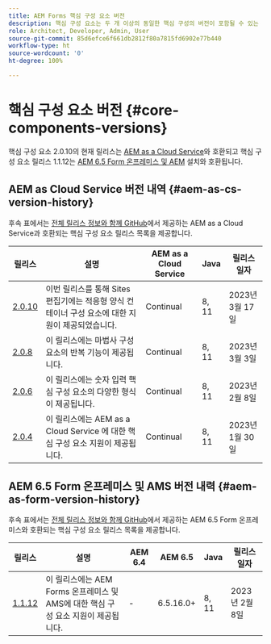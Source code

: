```yaml
---
title: AEM Forms 핵심 구성 요소 버전
description: 핵심 구성 요소는 두 개 이상의 동일한 핵심 구성의 버전이 포함될 수 있는 릴리스로 게시됩니다. 이 문서에서는 릴리스 및 버전의 정의와 핵심 구성 요소 및 AEM의 호환성을 이해하는 방법에 대해 설명합니다.
role: Architect, Developer, Admin, User
source-git-commit: 85d6efce6f661db2812f80a7815fd6902e77b440
workflow-type: ht
source-wordcount: '0'
ht-degree: 100%

---
```



# 핵심 구성 요소 버전 {#core-components-versions}

핵심 구성 요소 2.0.10의 현재 릴리스는 [AEM as a Cloud Service](https://experienceleague.adobe.com/docs/experience-manager-cloud-service/landing/home.html?lang=ko-KR)와 호환되고 핵심 구성 요소 릴리스 1.1.12는 [AEM 6.5 Form 온프레미스 및 AEM](https://experienceleague.adobe.com/docs/experience-manager-65/user-guide/home.html?lang=ko-KR) 설치와 호환됩니다.

## AEM as Cloud Service 버전 내역 {#aem-as-cs-version-history}

후속 표에서는 [전체 릴리스 정보와 함께 GitHub](https://github.com/adobe/aem-core-forms-components/releases)에서 제공하는 AEM as a Cloud Service과 호환되는 핵심 구성 요소 릴리스 목록을 제공합니다.

| 릴리스 | 설명 | AEM as a Cloud Service | Java | 릴리스 일자 |
|---|---|---|---|---|
| [2.0.10](https://github.com/adobe/aem-core-forms-components/releases/tag/core-forms-components-reactor-2.0.10) | 이번 릴리스를 통해 Sites 편집기에는 적응형 양식 컨테이너 구성 요소에 대한 지원이 제공되었습니다. | Continual | 8, 11 | 2023년 3월 17일 |
| [2.0.8](https://github.com/adobe/aem-core-forms-components/releases/tag/core-forms-components-reactor-2.0.8) | 이 릴리스에는 마법사 구성 요소의 반복 기능이 제공됩니다. | Continual | 8, 11 | 2023년 3월 3일 |
| [2.0.6](https://github.com/adobe/aem-core-forms-components/releases/tag/core-forms-components-reactor-2.0.6) | 이 릴리스에는 숫자 입력 핵심 구성 요소의 다양한 형식이 제공됩니다. | Continual | 8, 11 | 2023년 2월 8일 |
| [2.0.4](https://github.com/adobe/aem-core-forms-components/releases/tag/core-forms-components-reactor-2.0.6) | 이 릴리스에는 AEM as a Cloud Service 에 대한 핵심 구성 요소 지원이 제공됩니다. | Continual | 8, 11 | 2023년 1월 30일 |

## AEM 6.5 Form 온프레미스 및 AMS 버전 내력 {#aem-as-form-version-history}

후속 표에서는 [전체 릴리스 정보와 함께 GitHub](https://github.com/adobe/aem-core-forms-components/releases/tag/core-forms-components-reactor-1.1.12)에서 제공하는 AEM 6.5 Form 온프레미스와 호환되는 핵심 구성 요소 릴리스 목록을 제공합니다.

| 릴리스 | 설명 | AEM 6.4 | AEM 6.5 | Java | 릴리스 일자 |
|---|---|---|---|---|---|
| [1.1.12](https://github.com/adobe/aem-core-forms-components/releases/tag/core-forms-components-reactor-1.1.12) | 이 릴리스에는 AEM Forms 온프레미스 및 AMS에 대한 핵심 구성 요소 지원이 제공됩니다. | - | 6.5.16.0+ | 8, 11 | 2023년 2월 8일 |